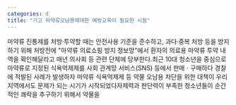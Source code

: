 ```yaml
---
categories: d
title: "기고 마약류오남용에대한 예방교육이 필요한 시점"
---
```

마약류 진통제를 처방·투약할 때는 안전사용 기준을 준수하고, 과다·중복 처방 등을 방지하기 위해 처방전에 "마약류 의료쇼핑 방지 정보망"에서 환자의 의료용 마약류 투약 내역을 확인해달라고 매년 의사회 등 관련 단체에 당부한다.최근 10대 청소년을 중심으로 마약류로 지정된 식욕억제제를 사회 관계망 서비스(SNS) 등에서 판매ㆍ구매하다 경찰에 적발된 사례가 발생하자 마약류 식욕억제제 등 약물 오남용 차단을 위한 대책이 우리 지역에서도 문제가 되는 시기가 시작되었다자제력과 판단력이 부족한 청소년들이 순간적인 쾌락을 추구하기 위해서 약물을